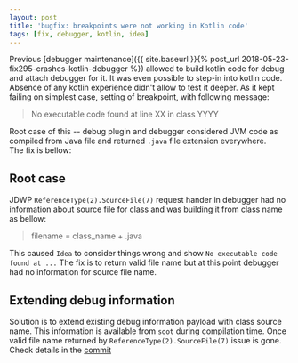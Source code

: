 ```yaml
---
layout: post
title: 'bugfix: breakpoints were not working in Kotlin code'
tags: [fix, debugger, kotlin, idea]
---
```

Previous [debugger maintenance]({{ site.baseurl }}{% post_url 2018-05-23-fix295-crashes-kotlin-debugger %}) allowed to build kotlin code for debug and attach debugger for it. It was even possible to step-in into kotlin code. Absence of any kotlin experience didn't allow to test it deeper. As it kept failing on simplest case, setting of breakpoint, with following message:  
> No executable code found at line XX in class YYYY

Root case of this -- debug plugin and debugger considered JVM code as compiled from Java file and returned `.java` file extension everywhere.  
The fix is bellow:  
<!-- more -->
## Root case
JDWP `ReferenceType(2).SourceFile(7)` request hander in debugger had no information about source file for class and was building it from class name as bellow:
> filename = class_name + .java  

This caused `Idea` to consider things wrong and show `No executable code found at ...` The fix is to return valid file name but at this point debugger had no information for source file name.

## Extending debug information
Solution is to extend existing debug information payload with class source name. This information is available from `soot` during compilation time. Once valid file name returned by `ReferenceType(2).SourceFile(7)` issue is gone.  
Check details in the [commit](https://github.com/MobiVM/robovm/pull/297/commits/b87fbabd80a67c790f7a0d7bf44c8486730351b5)
